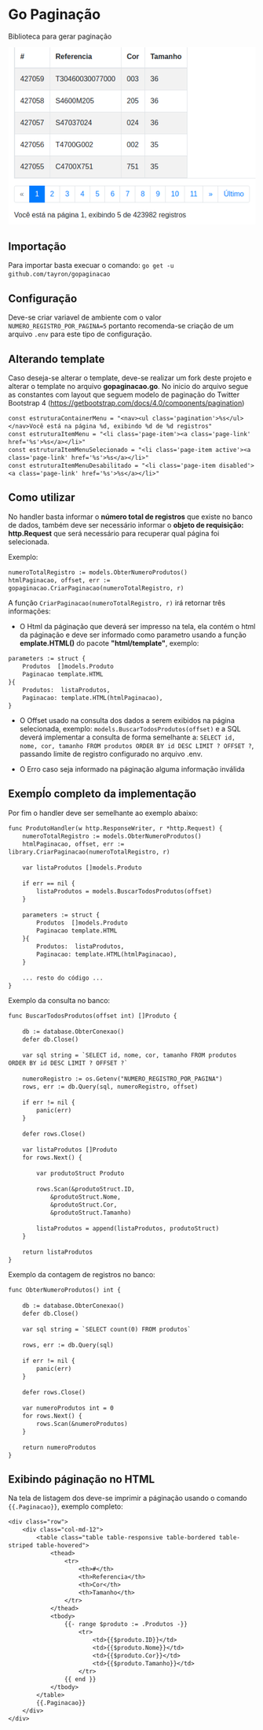 # Go Paginação
Biblioteca para gerar paginação


![Alt text](/print.png?raw=true)

## Importação
Para importar basta execuar o comando: ```go get -u github.com/tayron/gopaginacao```

## Configuração
Deve-se criar variavel de ambiente com o valor ```NUMERO_REGISTRO_POR_PAGINA=5``` portanto recomenda-se criação de um arquivo ```.env``` 
para este tipo de configuração.

## Alterando template
Caso deseja-se alterar o template, deve-se realizar um fork deste projeto e alterar o template no arquivo **gopaginacao.go**. 
No inicio do arquivo segue as constantes com layout que seguem modelo de paginação do Twitter Bootstrap 4 (https://getbootstrap.com/docs/4.0/components/pagination)

```
const estruturaContainerMenu = "<nav><ul class='pagination'>%s</ul></nav>Você está na página %d, exibindo %d de %d registros"
const estruturaItemMenu = "<li class='page-item'><a class='page-link' href='%s'>%s</a></li>"
const estruturaItemMenuSelecionado = "<li class='page-item active'><a class='page-link' href='%s'>%s</a></li>"
const estruturaItemMenuDesabilitado = "<li class='page-item disabled'><a class='page-link' href='%s'>%s</a></li>"
```

## Como utilizar
No handler basta informar o **número total de registros** que existe no banco de dados, também deve ser necessário informar 
o **objeto de requisição: http.Request**  que será necessário para recuperar qual página foi selecionada.

Exemplo: 

```
numeroTotalRegistro := models.ObterNumeroProdutos()
htmlPaginacao, offset, err := gopaginacao.CriarPaginacao(numeroTotalRegistro, r)
```

A função ```CriarPaginacao(numeroTotalRegistro, r)``` irá retornar três informações:
* O Html da páginação que deverá ser impresso na tela, ela contém o html da páginação e deve ser informado como parametro 
usando a função **emplate.HTML()** do pacote **"html/template"**, exemplo: 

```
parameters := struct {
    Produtos  []models.Produto
    Paginacao template.HTML
}{
    Produtos:  listaProdutos,
    Paginacao: template.HTML(htmlPaginacao),
}  
```

* O Offset usado na consulta dos dados a serem exibidos na página selecionada, exemplo: ```models.BuscarTodosProdutos(offset)``` e a SQL deverá implementar a consulta de forma semelhante a: ```SELECT id, nome, cor, tamanho FROM produtos ORDER BY id DESC LIMIT ? OFFSET ?```, passando limite de registro configurado no arquivo .env.

* O Erro caso seja informado na páginação alguma informação inválida

## Exempĺo completo da implementação
Por fim o handler deve ser semelhante ao exemplo abaixo:

```
func ProdutoHandler(w http.ResponseWriter, r *http.Request) {
	numeroTotalRegistro := models.ObterNumeroProdutos()
	htmlPaginacao, offset, err := library.CriarPaginacao(numeroTotalRegistro, r)

	var listaProdutos []models.Produto

	if err == nil {
		listaProdutos = models.BuscarTodosProdutos(offset)
	}

	parameters := struct {
		Produtos  []models.Produto
		Paginacao template.HTML
	}{
		Produtos:  listaProdutos,
		Paginacao: template.HTML(htmlPaginacao),
	}  
    
    ...	resto do código ...
}      
```

Exemplo da consulta no banco:
```
func BuscarTodosProdutos(offset int) []Produto {

	db := database.ObterConexao()
	defer db.Close()

	var sql string = `SELECT id, nome, cor, tamanho FROM produtos ORDER BY id DESC LIMIT ? OFFSET ?`

	numeroRegistro := os.Getenv("NUMERO_REGISTRO_POR_PAGINA")
	rows, err := db.Query(sql, numeroRegistro, offset)

	if err != nil {
		panic(err)
	}

	defer rows.Close()

	var listaProdutos []Produto
	for rows.Next() {

		var produtoStruct Produto

		rows.Scan(&produtoStruct.ID,
			&produtoStruct.Nome,
			&produtoStruct.Cor,
			&produtoStruct.Tamanho)

		listaProdutos = append(listaProdutos, produtoStruct)
	}

	return listaProdutos
}
```

Exemplo da contagem de registros no banco:
```
func ObterNumeroProdutos() int {

	db := database.ObterConexao()
	defer db.Close()

	var sql string = `SELECT count(0) FROM produtos`

	rows, err := db.Query(sql)

	if err != nil {
		panic(err)
	}

	defer rows.Close()

	var numeroProdutos int = 0
	for rows.Next() {
		rows.Scan(&numeroProdutos)
	}

	return numeroProdutos
}
```

## Exibindo páginação no HTML
Na tela de listagem dos deve-se imprimir a páginação usando o comando ```{{.Paginacao}}```, exemplo completo:

```
<div class="row">
    <div class="col-md-12">
        <table class="table table-responsive table-bordered table-striped table-hovered">
            <thead>
                <tr>
                    <th>#</th>
                    <th>Referencia</th>
                    <th>Cor</th>
                    <th>Tamanho</th>
                </tr>
            </thead>
            <tbody>
                {{- range $produto := .Produtos -}}
                    <tr>
                        <td>{{$produto.ID}}</td>
                        <td>{{$produto.Nome}}</td>
                        <td>{{$produto.Cor}}</td>
                        <td>{{$produto.Tamanho}}</td>
                    </tr>
                {{ end }}
            </tbody>
        </table>
        {{.Paginacao}}
    </div>
</div>
```
